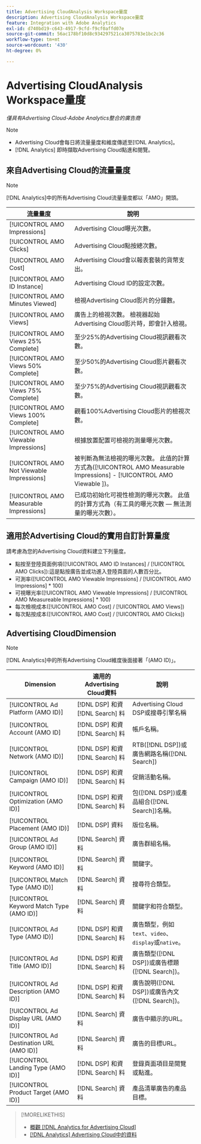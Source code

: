 ```yaml
---
title: Advertising CloudAnalysis Workspace量度
description: Advertising CloudAnalysis Workspace量度
feature: Integration with Adobe Analytics
exl-id: d740bd19-c643-4917-9cfd-f9cf0affd07e
source-git-commit: 56ac178bf10d8c934297521ca3075783e1bc2c36
workflow-type: tm+mt
source-wordcount: '430'
ht-degree: 0%

---
```


# Advertising CloudAnalysis Workspace量度

*僅具有Advertising Cloud-Adobe Analytics整合的廣告商*

>[!NOTE]
>
>* Advertising Cloud會每日將流量量度和維度傳遞至[!DNL Analytics]。
>* [!DNL Analytics] 即時擷取Advertising Cloud點進和閱覽。


## 來自Advertising Cloud的流量量度

>[!NOTE]
>
>[!DNL Analytics]中的所有Advertising Cloud流量量度都以「AMO」開頭。

| 流量量度 | 說明 |
| -------------- | ----------- |
| [!UICONTROL AMO Impressions] | Advertising Cloud曝光次數。 |
| [!UICONTROL AMO Clicks] | Advertising Cloud點按總次數。 |
| [!UICONTROL AMO Cost] | Advertising Cloud會以報表套裝的貨幣支出。 |
| [!UICONTROL AMO ID Instance] | Advertising Cloud ID的設定次數。 |
| [!UICONTROL AMO Minutes Viewed] | 檢視Advertising Cloud影片的分鐘數。 |
| [!UICONTROL AMO Views] | 廣告上的檢視次數。 檢視器起始Advertising Cloud影片時，即會計入檢視。 |
| [!UICONTROL AMO Views 25% Complete] | 至少25%的Advertising Cloud視訊觀看次數。 |
| [!UICONTROL AMO Views 50% Complete] | 至少50%的Advertising Cloud影片觀看次數。 |
| [!UICONTROL AMO Views 75% Complete] | 至少75%的Advertising Cloud視訊觀看次數。 |
| [!UICONTROL AMO Views 100% Complete] | 觀看100%Advertising Cloud影片的檢視次數。 |
| [!UICONTROL AMO Viewable Impressions] | 根據放置配置可檢視的測量曝光次數。 |
| [!UICONTROL AMO Not Viewable Impressions] | 被判斷為無法檢視的曝光次數。 此值的計算方式為([!UICONTROL AMO Measurable Impressions] - [!UICONTROL AMO Viewable ])。 |
| [!UICONTROL AMO Measurable Impressions] | 已成功初始化可視性檢測的曝光次數。 此值的計算方式為（有工具的曝光次數 — 無法測量的曝光次數）。 |

## 適用於Advertising Cloud的實用自訂計算量度

請考慮為您的Advertising Cloud資料建立下列量度。

* 點按至登陸頁面例項([!UICONTROL AMO ID Instances] / [!UICONTROL AMO Clicks]):這是點按廣告並成功進入登陸頁面的人數百分比。
* 可測率([!UICONTROL AMO Viewable Impressions] / [!UICONTROL AMO Impressions] * 100)
* 可視曝光率([!UICONTROL AMO Viewable Impressions] / [!UICONTROL AMO Measureable Impressions] * 100)
* 每次檢視成本([!UICONTROL AMO Cost] / [!UICONTROL AMO Views])
* 每次點按成本([!UICONTROL AMO Cost] / [!UICONTROL AMO Clicks])

## Advertising CloudDimension

>[!NOTE]
>
>[!DNL Analytics]中的所有Advertising Cloud維度後面接著「(AMO ID)」。

| Dimension | 適用的Advertising Cloud資料 | 說明 |
| ----------- | ---------- | ---------- |
| [!UICONTROL Ad Platform (AMO ID)] | [!DNL DSP] 和資 [!DNL Search] 料 | Advertising Cloud DSP或搜尋引擎名稱 |
| [!UICONTROL Account (AMO ID] | [!DNL DSP] 和資 [!DNL Search] 料 | 帳戶名稱。 |
| [!UICONTROL Network (AMO ID)] | [!DNL DSP] 和資 [!DNL Search] 料 | RTB([!DNL DSP])或廣告網路名稱([!DNL Search]) |
| [!UICONTROL Campaign (AMO ID)] | [!DNL DSP] 和資 [!DNL Search] 料 | 促銷活動名稱。 |
| [!UICONTROL Optimization (AMO ID)] | [!DNL DSP] 和資 [!DNL Search] 料 | 包([!DNL DSP])或產品組合([!DNL Search])名稱。 |
| [!UICONTROL Placement (AMO ID)] | [!DNL DSP] 資料 | 版位名稱。 |
| [!UICONTROL Ad Group (AMO ID)] | [!DNL Search] 資料 | 廣告群組名稱。 |
| [!UICONTROL Keyword (AMO ID)] | [!DNL Search] 資料 | 關鍵字。 |
| [!UICONTROL Match Type (AMO ID)] | [!DNL Search] 資料 | 搜尋符合類型。 |
| [!UICONTROL Keyword Match Type (AMO ID)] | [!DNL Search] 資料 | 關鍵字和符合類型。 |
| [!UICONTROL Ad Type (AMO ID)] | [!DNL DSP] 和資 [!DNL Search] 料 | 廣告類型，例如`text`、`video`、`display`或`native`。 |
| [!UICONTROL Ad Title (AMO ID)] | [!DNL DSP] 和資 [!DNL Search] 料 | 廣告類型([!DNL DSP])或廣告標題([!DNL Search])。 |
| [!UICONTROL Ad Description (AMO ID)] | [!DNL DSP] 和資 [!DNL Search] 料 | 廣告說明([!DNL DSP])或廣告內文([!DNL Search])。 |
| [!UICONTROL Ad Display URL (AMO ID)] | [!DNL Search] 資料 | 廣告中顯示的URL。 |
| [!UICONTROL Ad Destination URL (AMO ID)] | [!DNL Search] 資料 | 廣告的目標URL。 |
| [!UICONTROL Landing Type (AMO ID)] | [!DNL DSP] 和資 [!DNL Search] 料 | 登錄頁面項目是閱覽或點進。 |
| [!UICONTROL Product Target (AMO ID)] | [!DNL Search] 資料 | 產品清單廣告的產品目標。 |

>[!MORELIKETHIS]
>
>* [概觀 [!DNL Analytics for Advertising Cloud]](overview.md)
>* [[!DNL Analytics] Advertising Cloud中的資料](/help/integrations/analytics/analytics-data-in-advertising-cloud.md)

